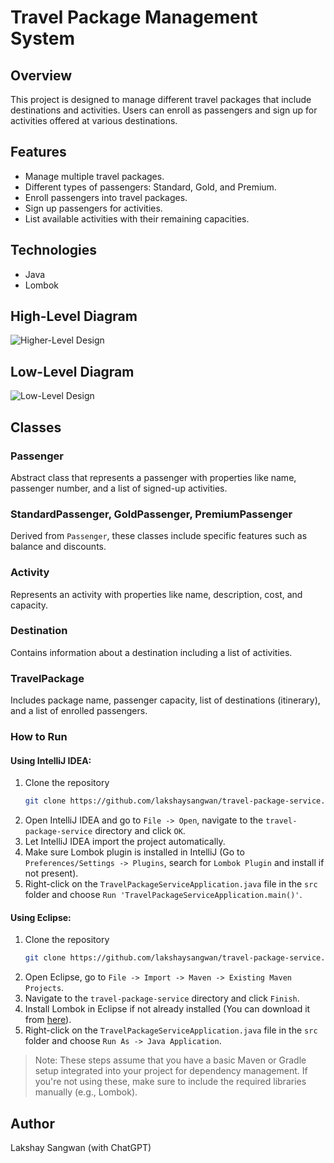 # Travel Package Management System

## Overview

This project is designed to manage different travel packages that include destinations and activities. Users can enroll
as passengers and sign up for activities offered at various destinations.

## Features

- Manage multiple travel packages.
- Different types of passengers: Standard, Gold, and Premium.
- Enroll passengers into travel packages.
- Sign up passengers for activities.
- List available activities with their remaining capacities.

## Technologies

- Java
- Lombok

## High-Level Diagram

![Higher-Level Design](https://imgur.com/UyJexlt.jpg)

## Low-Level Diagram

![Low-Level Design](https://i.imgur.com/4Fdhjfy.jpg)

## Classes

### Passenger

Abstract class that represents a passenger with properties like name, passenger number, and a list of signed-up
activities.

### StandardPassenger, GoldPassenger, PremiumPassenger

Derived from `Passenger`, these classes include specific features such as balance and discounts.

### Activity

Represents an activity with properties like name, description, cost, and capacity.

### Destination

Contains information about a destination including a list of activities.

### TravelPackage

Includes package name, passenger capacity, list of destinations (itinerary), and a list of enrolled passengers.

### How to Run

#### Using IntelliJ IDEA:

1. Clone the repository
    ```bash
    git clone https://github.com/lakshaysangwan/travel-package-service.git
    ```
2. Open IntelliJ IDEA and go to `File -> Open`, navigate to the `travel-package-service` directory and click `OK`.
3. Let IntelliJ IDEA import the project automatically.
4. Make sure Lombok plugin is installed in IntelliJ (Go to `Preferences/Settings -> Plugins`, search for `Lombok Plugin`
   and install if not present).
5. Right-click on the `TravelPackageServiceApplication.java` file in the `src` folder and
   choose `Run 'TravelPackageServiceApplication.main()'`.

#### Using Eclipse:

1. Clone the repository
    ```bash
    git clone https://github.com/lakshaysangwan/travel-package-service.git
    ```
2. Open Eclipse, go to `File -> Import -> Maven -> Existing Maven Projects`.
3. Navigate to the `travel-package-service` directory and click `Finish`.
4. Install Lombok in Eclipse if not already installed (You can download it
   from [here](https://projectlombok.org/setup/eclipse)).
5. Right-click on the `TravelPackageServiceApplication.java` file in the `src` folder and
   choose `Run As -> Java Application`.

> Note: These steps assume that you have a basic Maven or Gradle setup integrated into your project for dependency
> management. If you're not using these, make sure to include the required libraries manually (e.g., Lombok).

## Author

Lakshay Sangwan (with ChatGPT)
